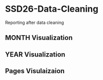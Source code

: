 # SSD26-Data-Cleaning
Reporting after data cleaning
## MONTH Visualization
## YEAR Visualization
## Pages Visulaizaion
